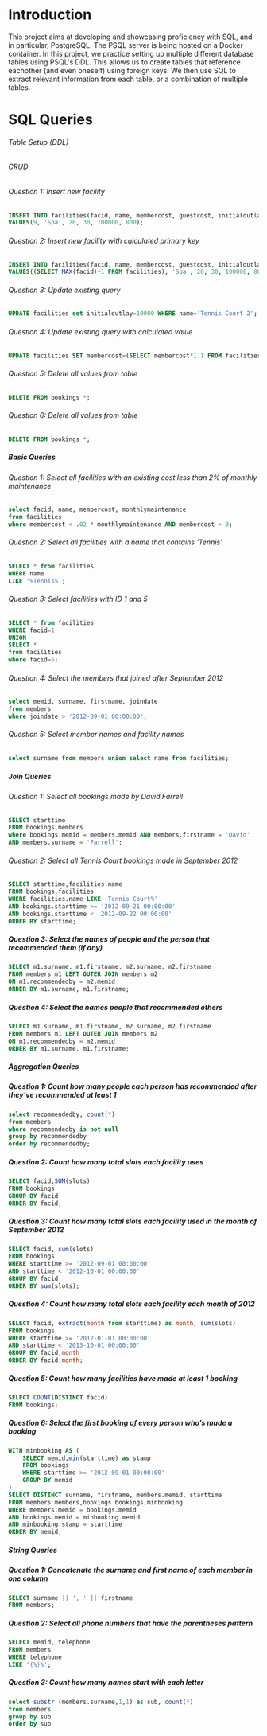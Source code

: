 # Introduction

This project aims at developing and showcasing proficiency with SQL, and in particular, PostgreSQL. The PSQL server is being hosted on a Docker container. In this project, we practice setting up multiple different database tables using PSQL's DDL. This allows us to create tables that reference eachother (and even oneself) using foreign keys. We then use SQL to extract relevant information from each table, or a combination of multiple tables.

# SQL Queries

###### Table Setup (DDL)

###### CRUD

###### Question 1: Insert new facility 

```sql
INSERT INTO facilities(facid, name, membercost, guestcost, initialoutlay, monthlymaintenance) 
VALUES(9, 'Spa', 20, 30, 100000, 800);
```

###### Question 2: Insert new facility with calculated primary key

```sql
INSERT INTO facilities(facid, name, membercost, guestcost, initialoutlay, monthlymaintenance) 
VALUES((SELECT MAX(facid)+1 FROM facilities), 'Spa', 20, 30, 100000, 800);
```

###### Question 3: Update existing query
```sql
UPDATE facilities set initialoutlay=10000 WHERE name='Tennis Court 2';
```

###### Question 4: Update existing query with calculated value
```sql
UPDATE facilities SET membercost=(SELECT membercost*1.1 FROM facilities WHERE name='Tennis Court 1') WHERE name='Tennis Court 2';
```

###### Question 5: Delete all values from table
```sql
DELETE FROM bookings *;
```

###### Question 6: Delete all values from table
```sql
DELETE FROM bookings *;
```

##### Basic Queries

###### Question 1: Select all facilities with an existing cost less than 2% of monthly maintenance
```sql
select facid, name, membercost, monthlymaintenance
from facilities 
where membercost < .02 * monthlymaintenance AND membercost > 0;
```

###### Question 2: Select all facilities with a name that contains 'Tennis'
```sql
SELECT * from facilities 
WHERE name 
LIKE '%Tennis%';
```

###### Question 3: Select facilities with ID 1 and 5
```sql
SELECT * from facilities 
WHERE facid=1 
UNION 
SELECT * 
from facilities
where facid=5;
```

###### Question 4: Select the members that joined after September 2012
```sql
select memid, surname, firstname, joindate 
from members 
where joindate > '2012-09-01 00:00:00';
```

###### Question 5: Select member names and facility names
```sql
select surname from members union select name from facilities;
```

##### Join Queries

###### Question 1: Select all bookings made by David Farrell
```sql
SELECT starttime
FROM bookings,members
where bookings.memid = members.memid AND members.firstname = 'David' 
AND members.surname = 'Farrell';
```

###### Question 2: Select all Tennis Court bookings made in September 2012
```sql
SELECT starttime,facilities.name
FROM bookings,facilities
WHERE facilities.name LIKE 'Tennis Court%' 
AND bookings.starttime >= '2012-09-21 00:00:00' 
AND bookings.starttime < '2012-09-22 00:00:00'
ORDER BY starttime;
```

##### Question 3: Select the names of people and the person that recommended them (if any)
```sql
SELECT m1.surname, m1.firstname, m2.surname, m2.firstname
FROM members m1 LEFT OUTER JOIN members m2
ON m1.recommendedby = m2.memid
ORDER BY m1.surname, m1.firstname;
```

##### Question 4: Select the names people that recommended others
```sql
SELECT m1.surname, m1.firstname, m2.surname, m2.firstname
FROM members m1 LEFT OUTER JOIN members m2
ON m1.recommendedby = m2.memid
ORDER BY m1.surname, m1.firstname;
```

##### Aggregation Queries

##### Question 1: Count how many people each person has recommended after they've recommended at least 1
```sql
select recommendedby, count(*) 
from members
where recommendedby is not null
group by recommendedby
order by recommendedby;
```

##### Question 2: Count how many total slots each facility uses
```sql
SELECT facid,SUM(slots)
FROM bookings
GROUP BY facid
ORDER BY facid;
```

##### Question 3: Count how many total slots each facility used in the month of September 2012
```sql
SELECT facid, sum(slots)
FROM bookings
WHERE starttime >= '2012-09-01 00:00:00'
AND starttime < '2012-10-01 00:00:00'
GROUP BY facid
ORDER BY sum(slots);
```

##### Question 4: Count how many total slots each facility each month of 2012
```sql
SELECT facid, extract(month from starttime) as month, sum(slots)
FROM bookings
WHERE starttime >= '2012-01-01 00:00:00'
AND starttime < '2013-10-01 00:00:00'
GROUP BY facid,month
ORDER BY facid,month;
```

##### Question 5: Count how many facilities have made at least 1 booking
```sql
SELECT COUNT(DISTINCT facid)
FROM bookings;
```

##### Question 6: Select the first booking of every person who's made a booking
```sql
WITH minbooking AS (
    SELECT memid,min(starttime) as stamp
    FROM bookings
  	WHERE starttime >= '2012-09-01 00:00:00'
    GROUP BY memid
)
SELECT DISTINCT surname, firstname, members.memid, starttime
FROM members members,bookings bookings,minbooking
WHERE members.memid = bookings.memid
AND bookings.memid = minbooking.memid
AND minbooking.stamp = starttime
ORDER BY memid;
```

##### String Queries

##### Question 1: Concatenate the surname and first name of each member in one column
```sql
SELECT surname || ', ' || firstname 
FROM members;  
```

##### Question 2: Select all phone numbers that have the parentheses pattern
```sql
SELECT memid, telephone 
FROM members 
WHERE telephone 
LIKE '(%)%'; 
```

##### Question 3: Count how many names start with each letter
```sql
select substr (members.surname,1,1) as sub, count(*)
from members 
group by sub
order by sub
```